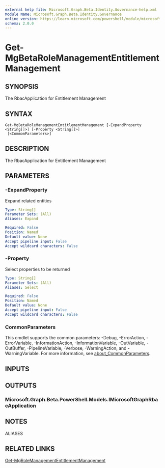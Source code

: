 ```yaml
---
external help file: Microsoft.Graph.Beta.Identity.Governance-help.xml
Module Name: Microsoft.Graph.Beta.Identity.Governance
online version: https://learn.microsoft.com/powershell/module/microsoft.graph.beta.identity.governance/get-mgbetarolemanagemententitlementmanagement
schema: 2.0.0
---
```


# Get-MgBetaRoleManagementEntitlementManagement

## SYNOPSIS
The RbacApplication for Entitlement Management

## SYNTAX

```
Get-MgBetaRoleManagementEntitlementManagement [-ExpandProperty <String[]>] [-Property <String[]>]
 [<CommonParameters>]
```

## DESCRIPTION
The RbacApplication for Entitlement Management

## PARAMETERS

### -ExpandProperty
Expand related entities

```yaml
Type: String[]
Parameter Sets: (All)
Aliases: Expand

Required: False
Position: Named
Default value: None
Accept pipeline input: False
Accept wildcard characters: False
```

### -Property
Select properties to be returned

```yaml
Type: String[]
Parameter Sets: (All)
Aliases: Select

Required: False
Position: Named
Default value: None
Accept pipeline input: False
Accept wildcard characters: False
```

### CommonParameters
This cmdlet supports the common parameters: -Debug, -ErrorAction, -ErrorVariable, -InformationAction, -InformationVariable, -OutVariable, -OutBuffer, -PipelineVariable, -Verbose, -WarningAction, and -WarningVariable. For more information, see [about_CommonParameters](http://go.microsoft.com/fwlink/?LinkID=113216).

## INPUTS

## OUTPUTS

### Microsoft.Graph.Beta.PowerShell.Models.IMicrosoftGraphRbacApplication
## NOTES

ALIASES

## RELATED LINKS
[Get-MgRoleManagementEntitlementManagement](/powershell/module/Microsoft.Graph.Identity.Governance/Get-MgRoleManagementEntitlementManagement?view=graph-powershell-v1.0)

